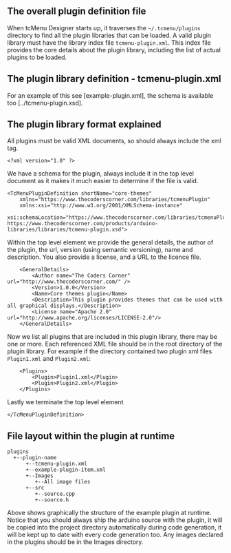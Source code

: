 ## The overall plugin definition file

When tcMenu Designer starts up, it traverses the `~/.tcmenu/plugins` directory to find all the plugin libraries that can be loaded. A valid plugin library must have the library index file `tcmenu-plugin.xml`. This index file provides the core details about the plugin library, including the list of actual plugins to be loaded.

## The plugin library definition - tcmenu-plugin.xml

For an example of this see [example-plugin.xml], the schema is available too [../tcmenu-plugin.xsd].

## The plugin library format explained

All plugins must be valid XML documents, so should always include the xml tag.

    <?xml version="1.0" ?>

We have a schema for the plugin, always include it in the top level document as it makes it much easier to determine if the file is valid. 

    <TcMenuPluginDefinition shortName="core-themes" 
        xmlns="https://www.thecoderscorner.com/libraries/tcmenuPlugin"
        xmlns:xsi="http://www.w3.org/2001/XMLSchema-instance"
        xsi:schemaLocation="https://www.thecoderscorner.com/libraries/tcmenuPlugin https://www.thecoderscorner.com/products/arduino-libraries/libraries/tcmenu-plugin.xsd">

Within the top level element we provide the general details, the author of the plugin, the url, version (using semantic versioning), name and description. You also provide a license, and a URL to the licence file.

        <GeneralDetails>
            <Author name="The Coders Corner" url="http://www.thecoderscorner.com/" />
            <Version>1.0.0</Version>
            <Name>Core themes plugin</Name>
            <Description>This plugin provides themes that can be used with all graphical displays.</Description>
            <License name="Apache 2.0" url="http://www.apache.org/licenses/LICENSE-2.0"/>
        </GeneralDetails>
    
Now we list all plugins that are included in this plugin library, there may be one or more. Each referenced XML file should be in the root directory of the plugin library. For example if the directory contained two plugin xml files `Plugin1.xml` and `Plugin2.xml`:

        <Plugins>
            <Plugin>Plugin1.xml</Plugin>
            <Plugin>Plugin2.xml</Plugin>
        </Plugins>

Lastly we terminate the top level element

    </TcMenuPluginDefinition>

## File layout within the plugin at runtime

    plugins
      +--plugin-name
          +--tcmenu-plugin.xml
          +--example-plugin-item.xml
          +--Images
             +--All image files
          +--src
             +--source.cpp
             +--source.h

Above shows graphically the structure of the example plugin at runtime. Notice that you should always ship the arduino source with the plugin, it will be copied into the project directory automatically during code generation, it will be kept up to date with every code generation too. Any images declared in the plugins should be in the Images directory.


